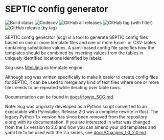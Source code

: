 # SEPTIC config generator

![Build status](https://img.shields.io/github/actions/workflow/status/equinor/septic-config-generator/ci.yml)
![Codecov](https://img.shields.io/codecov/c/github/equinor/septic-config-generator)
![GitHub all releases](https://img.shields.io/github/downloads/equinor/septic-config-generator/total)
![GitHub tag (with filter)](https://img.shields.io/github/v/tag/equinor/septic-config-generator?label=latest)
![GitHub release (by tag)](https://img.shields.io/github/downloads/equinor/septic-config-generator/latest/total)

SEPTIC config generator (scg) is a tool to generate SEPTIC config files based on one or more template files and one or
more Excel- or CSV-tables containing substitution values. A yaml-based config file specifies how the templates should be
combined by inserting values from the tables in uniquely identified locations identified by labels.

Scg uses [MiniJinja](https://docs.rs/minijinja/latest/minijinja/syntax/index.html) as template engine.

Although scg was written specifically to make it easier to create config files for SEPTIC, it can be used to merge any
kind of text files where one or more files needs to be repeated while iterating over table rows.

Documentation can be found in [docs/Howto_SCG.md](docs/Howto_SCG.md).

Note: Scg was originally developed as a Python script converted to an executable with PyInstaller. Release 2.0 was a
complete rewrite in Rust. The legacy Python 1.x version has since been removed from the repository along with its
documentation. If you are interested in what was changed from the 1.x version to 2.0 and how you can amend your old
templates and yaml file to be used with the 2.x series, see [docs/Changes_1.0_2.0.md](docs/Changes_1.0_2.0.md).
